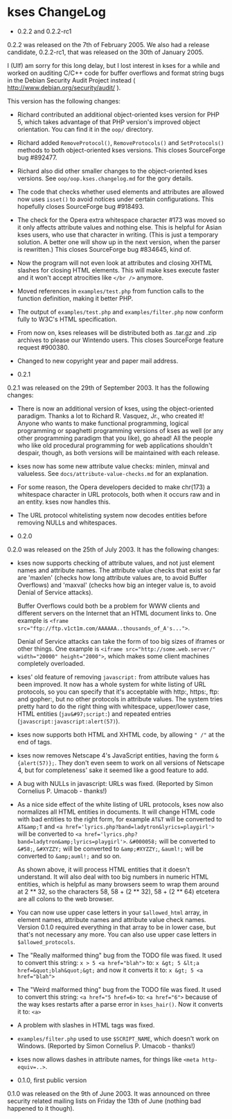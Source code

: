 kses ChangeLog
==============

* 0.2.2 and 0.2.2-rc1

0.2.2 was released on the 7th of February 2005. We also had a release
candidate, 0.2.2-rc1, that was released on the 30th of January 2005.

I (Ulf) am sorry for this long delay, but I lost interest in kses for a
while and worked on auditing C/C++ code for buffer overflows and format
string bugs in the Debian Security Audit Project instead
( http://www.debian.org/security/audit/ ).

This version has the following changes:

- Richard contributed an additional object-oriented kses version for
  PHP 5, which takes advantage of that PHP version's improved object
  orientation. You can find it in the `oop/` directory.

- Richard added `RemoveProtocol()`, `RemoveProtocols()` and `SetProtocols()`
  methods to both object-oriented kses versions. This closes SourceForge
  bug #892477.

- Richard also did other smaller changes to the object-oriented kses
  versions. See `oop/oop.kses.changelog.md` for the gory details.

- The code that checks whether used elements and attributes are allowed
  now uses `isset()` to avoid notices under certain configurations. This
  hopefully closes SourceForge bug #918493.

- The check for the Opera extra whitespace character #173 was moved so
  it only affects attribute values and nothing else. This is helpful for
  Asian kses users, who use that character in writing. (This is just a
  temporary solution. A better one will show up in the next version, when
  the parser is rewritten.) This closes SourceForge bug #834645, kind of.

- Now the program will not even look at attributes and closing XHTML
  slashes for closing HTML elements. This will make kses execute faster
  and it won't accept atrocities like `</br />` anymore.

- Moved references in `examples/test.php` from function calls to the function
  definition, making it better PHP.

- The output of `examples/test.php` and `examples/filter.php` now conform fully
  to W3C's HTML specification.

- From now on, kses releases will be distributed both as .tar.gz and .zip
  archives to please our Wintendo users. This closes SourceForge feature
  request #900380.

- Changed to new copyright year and paper mail address.


* 0.2.1

0.2.1 was released on the 29th of September 2003.
It has the following changes:


- There is now an additional version of kses, using the object-oriented
  paradigm. Thanks a lot to Richard R. Vasquez, Jr., who created it! Anyone
  who wants to make functional programming, logical programming or spaghetti
  programming versions of kses as well (or any other programming paradigm that
  you like), go ahead! All the people who like old procedural programming for
  web applications shouldn't despair, though, as both versions will be
  maintained with each release.

- kses now has some new attribute value checks: minlen, minval and valueless.
  See `docs/attribute-value-checks.md` for an explanation.

- For some reason, the Opera developers decided to make chr(173) a whitespace
  character in URL protocols, both when it occurs raw and in an entity. kses
  now handles this.

- The URL protocol whitelisting system now decodes entities before removing
  NULLs and whitespaces.


* 0.2.0

0.2.0 was released on the 25th of July 2003.
It has the following changes:


- kses now supports checking of attribute values, and not just element names
  and attribute names. The attribute value checks that exist so far are
  'maxlen' (checks how long attribute values are, to avoid Buffer Overflows)
  and 'maxval' (checks how big an integer value is, to avoid Denial of Service
  attacks).

  Buffer Overflows could both be a problem for WWW clients and different
  servers on the Internet that an HTML document links to. One example is
  `<frame src="ftp://ftp.v1ct1m.com/AAAAAA..thousands_of_A's...">`.

  Denial of Service attacks can take the form of too big sizes of iframes or
  other things. One example is `<iframe src="http://some.web.server/"
  width="20000" height="2000">`, which makes some client machines completely
  overloaded.

- kses' old feature of removing `javascript:` from attribute values has been
  improved. It now has a whole system for white listing of URL protocols, so
  you can specify that it's acceptable with http:, https:, ftp: and gopher:,
  but no other protocols in attribute values. The system tries pretty hard to
  do the right thing with whitespace, upper/lower case, HTML entities
  (`jav&#97;script:`) and repeated entries (`javascript:javascript:alert(57)`).

- kses now supports both HTML and XHTML code, by allowing `" /"` at the end of
  tags.

- kses now removes Netscape 4's JavaScript entities, having the form
  `&{alert(57)};`. They don't even seem to work on all versions of Netscape 4,
  but for completeness' sake it seemed like a good feature to add.

- A bug with NULLs in javascript: URLs was fixed.
  (Reported by Simon Cornelius P. Umacob - thanks!)

- As a nice side effect of the white listing of URL protocols, kses now also
  normalizes all HTML entities in documents. It will change HTML code with bad
  entities to the right form, for example `AT&T` will be converted to
  `AT&amp;T` and `<a href='lyrics.php?band=ladytron&lyrics=playgirl'>` will be
  converted to `<a href='lyrics.php?band=ladytron&amp;lyrics=playgirl'>`.
  `&#000058;` will be converted to `&#58;`, `&#XYZZY;` will be converted to
  `&amp;#XYZZY;`, `&auml!;` will be converted to `&amp;auml!;` and so on.

  As shown above, it will process HTML entities that it doesn't understand.
  It will also deal with too big numbers in numeric HTML entities, which is
  helpful as many browsers seem to wrap them around at 2 ** 32, so the
  characters 58, 58 + (2 ** 32), 58 + (2 ** 64) etcetera are all colons to the
  web browser.

- You can now use upper case letters in your `$allowed_html` array, in element
  names, attribute names and attribute value check names. Version 0.1.0
  required everything in that array to be in lower case, but that's not
  necessary any more. You can also use upper case letters in
  `$allowed_protocols`.

- The "Really malformed thing" bug from the TODO file was fixed.
  It used to convert this string:
  `x > 5 <a href="blah">`
  to:
  `x &gt; 5 &lt;a href=&quot;blah&quot;&gt;`
  and now it converts it to:
  `x &gt; 5 <a href="blah">`

- The "Weird malformed thing" bug from the TODO file was fixed.
  It used to convert this string:
  `<a href="5 href=6>`
  to:
  `<a href="6">`
  because of the way kses restarts after a parse error in `kses_hair()`. Now it
  converts it to:
  `<a>`

- A problem with slashes in HTML tags was fixed.

- `examples/filter.php` used to use `$SCRIPT_NAME`, which doesn't work on
  Windows.
  (Reported by Simon Cornelius P. Umacob - thanks!)

- kses now allows dashes in attribute names, for things like
  `<meta http-equiv=..>`.


* 0.1.0, first public version

0.1.0 was released on the 9th of June 2003.
It was announced on three security related mailing lists on Friday the 13th
of June (nothing bad happened to it though).
